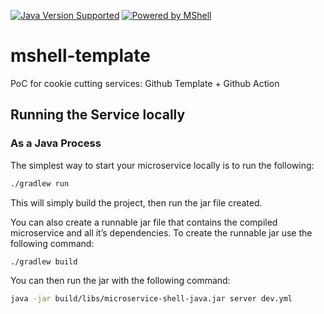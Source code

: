 [![Java Version Supported](https://badges.prod.aws.skyscnr.com/badge?type=static&text=Java&value=21&colour=%2344CC11)]()
[![Powered by MShell](https://badges.prod.aws.skyscnr.com/badge?type=static&text=powered%20by&value=mshell&colour=%2300B2D6)](https://skyscanner.atlassian.net/l/cp/17g4epUL)

# mshell-template
PoC for cookie cutting services: Github Template + Github Action


## Running the Service locally
### As a Java Process

The simplest way to start your microservice locally is to run the following:

```bash
./gradlew run
```

This will simply build the project, then run the jar file created.

You can also create a runnable jar file that contains the compiled microservice and all it’s dependencies. To create the runnable jar use the following command:

```bash
./gradlew build
```

You can then run the jar with the following command:

```bash
java -jar build/libs/microservice-shell-java.jar server dev.yml
```
